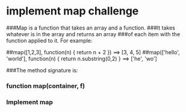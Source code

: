 # implement map challenge

###Map is a function that takes an array and a function.
###It takes whatever is in the array and returns an array
###of each item with the function applied to it. For example:

##map([1,2,3], function(n) { return n + 2 }) ==> [3, 4, 5]
##map(['hello', 'world'], function(n) { return n.substring(0,2) } ==> ['he', 'wo']

###The method signature is:

### function map(container, f)

### Implement map
